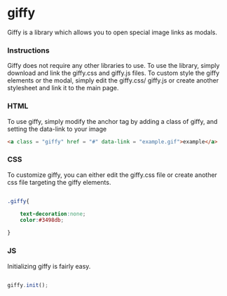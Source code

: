 giffy
=====
Giffy is a library which allows you to open special image links as modals.

<h3>Instructions</h3>

Giffy does not require any other libraries to use. To use the library, simply download and link the giffy.css and giffy.js files. To custom style the giffy elements or the modal, simply edit the giffy.css/ giffy.js or create another stylesheet and link it to the main page.

<h3>HTML</h3>

To use giffy, simply modify the anchor tag by adding a class of giffy, and setting the data-link to your image

```html
<a class = "giffy" href = "#" data-link = "example.gif">example</a>

```

<h3>CSS</h3>

To customize giffy, you can either edit the giffy.css file or create another css file targeting the giffy elements.

```css

.giffy{

	text-decoration:none;
	color:#3498db;

}

```


<h3>JS</h3>

Initializing giffy is fairly easy.

```js

giffy.init();

```
